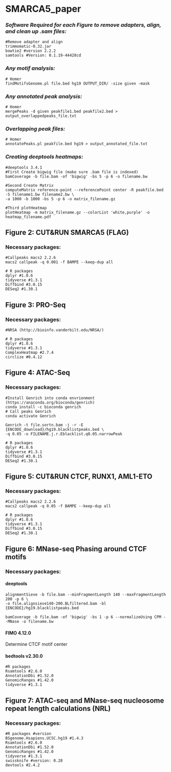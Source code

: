 # **SMARCA5_paper**
### *Software Required for each Figure to remove adapters, align, and clean up .sam files:*
```{bash}
#Remove adapter and align
trimmomatic-0.32.jar
bowtie2 #version 2.2.2
samtools #Version: 0.1.19-44428cd
```
### *Any motif analysis:* 
```{bash}
# Homer
findMotifsGenome.pl file.bed hg19 OUTPUT_DIR/ -size given -mask 
```
### *Any annotated peak analysis:*
```{bash}
# Homer
mergePeaks -d given peakfile1.bed peakfile2.bed > output_overlappedpeaks_file.txt
```
### *Overlapping peak files:* 
```{bash}
# Homer
annotatePeaks.pl peakfile.bed hg19 > output_annotated_file.txt
```
### *Creating deeptools heatmaps:* 
```{bash}
#deeptools 3.4.1
#First Create bigwig file (make sure .bam file is indexed)
bamCoverage -b file.bam -of 'bigwig' -bs 5 -p 6 -o filename.bw

#Second Create Matrix
computeMatrix reference-point --referencePoint center -R peakfile.bed -S filename1.bw filename2.bw \
-a 1000 -b 1000 -bs 5 -p 6 -o matrix_filename.gz

#Third plotHeatmap
plotHeatmap -m matrix_filename.gz --colorList 'white,purple' -o heatmap_filename.pdf

```
## Figure 2: CUT&RUN SMARCA5 (FLAG)
### Necessary packages: 
```{bash}
#Callpeaks macs2 2.2.6
macs2 callpeak -q 0.001 -f BAMPE --keep-dup all
```
```{r}
# R packages
dplyr #1.0.6
tidyverse #1.3.1
Diffbind #3.0.15
DESeq2 #1.30.1
```
## Figure 3: PRO-Seq
### Necessary packages: 
```{bash}
#NRSA (http://bioinfo.vanderbilt.edu/NRSA/)

```
```{r}
# R packages
dplyr #1.0.6
tidyverse #1.3.1
ComplexHeatmap #2.7.4
circlize #0.4.12
```
## Figure 4: ATAC-Seq
### Necessary packages: 
```{bash}
#Install Genrich into conda envrionment (https://anaconda.org/bioconda/genrich)
conda install -c bioconda genrich
# Call peaks Genrich
conda activate Genrich 

Genrich -t file.sortn.bam -j -r -E {ENCODE_download}/hg19.blacklistpeaks.bed \
-q 0.05 -o FILENAME.j.r.Eblacklist.q0.05.narrowPeak
```
```{r}
# R packages
dplyr #1.0.6
tidyverse #1.3.1
Diffbind #3.0.15
DESeq2 #1.30.1
```
## Figure 5: CUT&RUN CTCF, RUNX1, AML1-ETO
### Necessary packages: 
```{bash}
#Callpeaks macs2 2.2.6
macs2 callpeak -q 0.05 -f BAMPE --keep-dup all
```
```{r}
# R packages
dplyr #1.0.6
tidyverse #1.3.1
Diffbind #3.0.15
DESeq2 #1.30.1
```
## Figure 6: MNase-seq Phasing around CTCF motifs
### Necessary packages: 
#### deeptools
```{}
alignmentSieve -b file.bam --minFragmentLength 140 --maxFragmentLength 200 -p 6 \
-o file.alignsieve140-200.BLfiltered.bam -bl {ENCODE}/hg19.blacklistpeaks.bed

bamCoverage -b file.bam -of 'bigwig' -bs 1 -p 6 --normalizeUsing CPM --MNase -o filename.bw
```
#### FIMO 4.12.0
 Determine CTCF motif center 
#### bedtools v2.30.0
```{r}
#R packages
Rsamtools #2.6.0
AnnotationDbi #1.52.0
GenomicRanges #1.42.0
tidyverse #1.3.1
```
## Figure 7: ATAC-seq and MNase-seq nucleosome repeat length calculations (NRL)
### Necessary packages: 
```{r}
#R packages #version
BSgenome.Hsapiens.UCSC.hg19 #1.4.3
Rsamtools #2.6.0
AnnotationDbi #1.52.0
GenomicRanges #1.42.0
tidyverse #1.3.1
swissknife #version: 0.28
devtools #2.4.2
```
